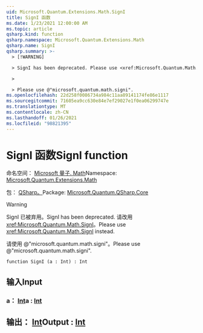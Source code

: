 ```yaml
---
uid: Microsoft.Quantum.Extensions.Math.SignI
title: SignI 函数
ms.date: 1/23/2021 12:00:00 AM
ms.topic: article
qsharp.kind: function
qsharp.namespace: Microsoft.Quantum.Extensions.Math
qsharp.name: SignI
qsharp.summary: >-
  > [!WARNING]

  > SignI has been deprecated. Please use <xref:Microsoft.Quantum.Math.SignI> instead.

  >

  > Please use @"microsoft.quantum.math.signi".
ms.openlocfilehash: 22d258f0086734a984c11aa89141174fe86e1117
ms.sourcegitcommit: 71605ea9cc630e84e7ef29027e1f0ea06299747e
ms.translationtype: MT
ms.contentlocale: zh-CN
ms.lasthandoff: 01/26/2021
ms.locfileid: "98821395"
---
```

# <a name="signi-function"></a><span data-ttu-id="ff448-102">SignI 函数</span><span class="sxs-lookup"><span data-stu-id="ff448-102">SignI function</span></span>

<span data-ttu-id="ff448-103">命名空间： [Microsoft 量子. Math](xref:Microsoft.Quantum.Extensions.Math)</span><span class="sxs-lookup"><span data-stu-id="ff448-103">Namespace: [Microsoft.Quantum.Extensions.Math](xref:Microsoft.Quantum.Extensions.Math)</span></span>

<span data-ttu-id="ff448-104">包： [QSharp。](https://nuget.org/packages/Microsoft.Quantum.QSharp.Core)</span><span class="sxs-lookup"><span data-stu-id="ff448-104">Package: [Microsoft.Quantum.QSharp.Core](https://nuget.org/packages/Microsoft.Quantum.QSharp.Core)</span></span>


> [!WARNING]
> <span data-ttu-id="ff448-105">SignI 已被弃用。</span><span class="sxs-lookup"><span data-stu-id="ff448-105">SignI has been deprecated.</span></span> <span data-ttu-id="ff448-106">请改用 <xref:Microsoft.Quantum.Math.SignI>。</span><span class="sxs-lookup"><span data-stu-id="ff448-106">Please use <xref:Microsoft.Quantum.Math.SignI> instead.</span></span>
>
> <span data-ttu-id="ff448-107">请使用 @"microsoft.quantum.math.signi"。</span><span class="sxs-lookup"><span data-stu-id="ff448-107">Please use @"microsoft.quantum.math.signi".</span></span>



```qsharp
function SignI (a : Int) : Int
```


## <a name="input"></a><span data-ttu-id="ff448-108">输入</span><span class="sxs-lookup"><span data-stu-id="ff448-108">Input</span></span>

### <a name="a--int"></a><span data-ttu-id="ff448-109">a： [Int](xref:microsoft.quantum.lang-ref.int)</span><span class="sxs-lookup"><span data-stu-id="ff448-109">a : [Int](xref:microsoft.quantum.lang-ref.int)</span></span>





## <a name="output--int"></a><span data-ttu-id="ff448-110">输出： [Int](xref:microsoft.quantum.lang-ref.int)</span><span class="sxs-lookup"><span data-stu-id="ff448-110">Output : [Int](xref:microsoft.quantum.lang-ref.int)</span></span>

